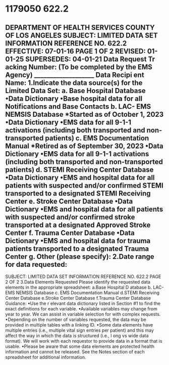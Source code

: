 # 1179050 622.2

DEPARTMENT OF HEALTH SERVICES 
COUNTY OF LOS ANGELES 
SUBJECT: LIMITED DATA SET INFORMATION REFERENCE NO. 622.2 
EFFECTIVE: 07-01-16 PAGE 1   OF 2 
REVISED: 01-01-25 
SUPERSEDES: 04-01-21 
Data Request Tr
acking Number: (To be completed by the EMS Agency) ___________________ 
Data Recipi
ent Name: 
1.Indicate the data source(s) for the Limited Data Set:
a. 
 Base Hospital Database
•Data Dictionary
•Base hospital data for all Notifications and Base Contacts
b. 
 LAC-   EMS NEMSIS Database *Started as of October 1, 2023 
•Data Dictionary
•EMS data for all 9-1-1 activations (including both transported and non-transported
patients)
c. 
 EMS Documentation Manual *Retired as of September 30, 2023 
•Data Dictionary
•EMS data for all 9-1-1 activations (including both transported and non-transported
patients)
d. 
 STEMI Receiving Center Database 
•Data Dictionary
•EMS and hospital data for all patients with suspected and/or confirmed STEMI
transported to a designated STEMI Receiving Center
e. 
 Stroke Center Database 
•Data Dictionary
•EMS and hospital data for all patients with suspected and/or confirmed stroke
transported at a designated Approved Stroke Center
f. 
 Trauma Center Database 
•Data Dictionary
•EMS and hospital data for trauma patients transported to a designated Trauma
Center
g. 
 Other (please specify): 
2.Date range for data requested:
-

SUBJECT: LIMITED DATA SET INFORMATION REFERENCE NO. 622.2 
PAGE 2   OF 2 
3.Data Elements Requested
Please identify the requested data elements in the appropriate spreadsheet:
a.Base Hospital D
atabase
b. LAC-EMS NEMSIS Database
c. EMS Documentation Manual 
d.STEMI Receiving Center Database
e.Stroke 
Center Database
f.Trauma Center Database 
Guidance: 
•Use the r
elevant data dictionary listed in Section #1 to find the exact definitions for each
variable.
•Available variables may change from year to year. We can assist in variable selection
for with complex requests.
•Depending on the number of variables requested, the data may be provided in multiple
tables with a linking ID.
•Some data elements have multiple entries (i.e.,  multiple vital sign entries per patient)
and this may affect the way in which the data is  structured (i.e., l  ong vs wide data
format). We will work with each requestor to provide data in a format that is usable.
•Please be aware that some data elements are protected health information and cannot
be released. See the Notes section of each spreadsheet for additional information.
